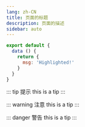 ```yaml
---
lang: zh-CN
title: 页面的标题
description: 页面的描述
sidebar: auto
---
```


``` js
export default {
  data () {
    return {
      msg: 'Highlighted!'
    }
  }
}
```

::: tip 提示
this is a tip
:::

::: warning 注意
this is a tip
:::

::: danger 警告
this is a tip
:::